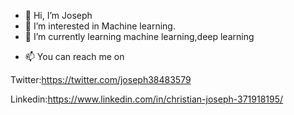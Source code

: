 - 👋 Hi, I’m Joseph
- 👀 I’m interested in Machine learning.
- 🌱 I’m currently learning machine learning,deep learning
<!-- - 💞️  I’m looking  -->
- 📫 You can reach me on 

Twitter:https://twitter.com/joseph38483579

Linkedin:https://www.linkedin.com/in/christian-joseph-371918195/

<!---
josephcristiano/josephcristiano is a ✨ special ✨ repository because its `README.md` (this file) appears on your GitHub profile.
You can click the Preview link to take a look at your changes.
--->

